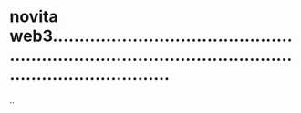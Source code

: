 # novita web3................................................................................................................................
..
